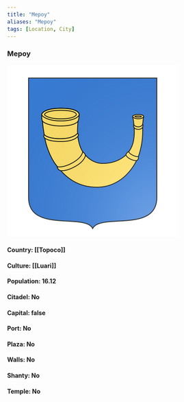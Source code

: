 ```yaml
---
title: "Mepoy"
aliases: "Mepoy"
tags: [Location, City]
---
```

### Mepoy
![](attachment/97f18c205986bbf2224d67727496c908.svg)

#### Country: [[Topoco]]

#### Culture: [[Luari]]

#### Population: 16.12

#### Citadel: No

#### Capital: false

#### Port: No

#### Plaza: No

#### Walls: No

#### Shanty: No

#### Temple: No

